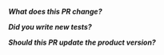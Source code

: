 _**What does this PR change?**_


**_Did you write new tests?_**


**_Should this PR update the product version?_**

